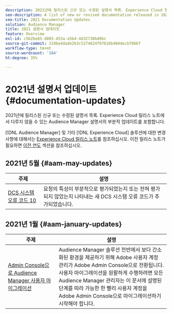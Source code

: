 ```yaml
---
description: 2021년에 릴리스된 신규 또는 수정된 설명서 목록. Experience Cloud 릴리스 노트에서 다루지 않을 수 있는 Audience Manager 설명서의 부분적 업데이트를 포함합니다.
seo-description: A list of new or revised documentation released in 2021. Includes minor updates to the Audience Manager documentation that might not be covered in the Experience Cloud release notes.
seo-title: 2021 Documentation Updates
solution: Audience Manager
title: 2021 설명서 업데이트
feature: Overview
exl-id: c5b2be85-d805-453a-a5b4-4d32730bd0bc
source-git-commit: 319be4dade263c5274624f07616b404decb7066f
workflow-type: tm+mt
source-wordcount: '184'
ht-degree: 35%

---
```


# 2021년 설명서 업데이트 {#documentation-updates}

2021년에 릴리스된 신규 또는 수정된 설명서 목록. Experience Cloud 릴리스 노트에서 다루지 않을 수 있는 Audience Manager 설명서의 부분적 업데이트를 포함합니다.

[!DNL Audience Manager] 및 기타 [!DNL Experience Cloud] 솔루션에 대한 변경 사항에 대해서는 [Experience Cloud 릴리스 노트](https://experienceleague.adobe.com/docs/release-notes/experience-cloud/current.html?lang=ko)를 참조하십시오. 이전 릴리스 노트가 필요하면 [이전 연도](../docs-updates/docs-2020.md) 섹션을 참조하십시오.

## 2021년 5월 {#aam-may-updates}

| 주제 | 설명 |
|--- |----|
| [DCS 시스템 오류 코드 10](../api/dcs-intro/dcs-api-reference/dcs-error-codes.md) | 요청의 특성이 부분적으로 평가되었는지 또는 전혀 평가되지 않았는지 나타내는 새 DCS 시스템 오류 코드가 추가되었습니다. |

## 2021년 1월 {#aam-january-updates}

| 주제 | 설명 |
|--- |----|
| [Admin Console으로 Audience Manager 사용자 마이그레이션](/help/using/features/administration/admin-console-migration.md) | Audience Manager 솔루션 전반에서 보다 간소화된 환경을 제공하기 위해 Adobe 사용자 계정 관리가 Adobe Admin Console으로 전환됩니다. <br> 사용자 마이그레이션을 원활하게 수행하려면 모든 Audience Manager 관리자는 이 문서에 설명된 단계를 따라 가능한 한 빨리 사용자 계정을 Adobe Admin Console으로 마이그레이션하기 시작해야 합니다. |
